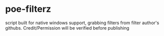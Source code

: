 # poe-filterz
script built for native windows support, grabbing filters from filter author's githubs. Credit/Permission will be verified before publishing
